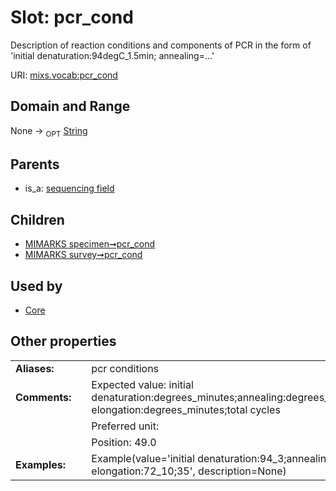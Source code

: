 
# Slot: pcr_cond


Description of reaction conditions and components of PCR in the form of 'initial denaturation:94degC_1.5min; annealing=...'

URI: [mixs.vocab:pcr_cond](https://w3id.org/mixs/vocab/pcr_cond)


## Domain and Range

None ->  <sub>OPT</sub> [String](types/String.md)

## Parents

 *  is_a: [sequencing field](sequencing_field.md)

## Children

 *  [MIMARKS specimen➞pcr_cond](MIMARKS_specimen_pcr_cond.md)
 *  [MIMARKS survey➞pcr_cond](MIMARKS_survey_pcr_cond.md)

## Used by

 * [Core](Core.md)

## Other properties

|  |  |  |
| --- | --- | --- |
| **Aliases:** | | pcr conditions |
| **Comments:** | | Expected value: initial denaturation:degrees_minutes;annealing:degrees_minutes;elongation:degrees_minutes;final elongation:degrees_minutes;total cycles |
|  | | Preferred unit:  |
|  | | Position: 49.0 |
| **Examples:** | | Example(value='initial denaturation:94_3;annealing:50_1;elongation:72_1.5;final elongation:72_10;35', description=None) |


